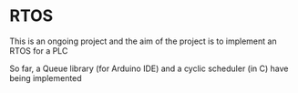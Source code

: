 # RTOS
This is an ongoing project and the aim of the project is to implement an RTOS for a PLC

So far, a Queue library (for Arduino IDE) and a cyclic scheduler (in C) have being implemented

